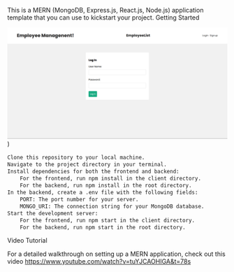 This is a MERN (MongoDB, Express.js, React.js, Node.js) application template that you can use to kickstart your project.
Getting Started

![Image Alt text](https://github.com/rakshith2001/DEALSDRAY/blob/main/Frontend/src/assets/employeeManagement.png "Optional title"))

    Clone this repository to your local machine.
    Navigate to the project directory in your terminal.
    Install dependencies for both the frontend and backend:
        For the frontend, run npm install in the client directory.
        For the backend, run npm install in the root directory.
    In the backend, create a .env file with the following fields:
        PORT: The port number for your server.
        MONGO_URI: The connection string for your MongoDB database.
    Start the development server:
        For the frontend, run npm start in the client directory.
        For the backend, run npm start in the root directory.

Video Tutorial

For a detailed walkthrough on setting up a MERN application, check out this video https://www.youtube.com/watch?v=tuYJCAOHIGA&t=78s
